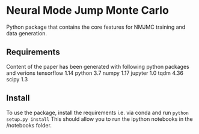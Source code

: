 # Neural Mode Jump Monte Carlo

Python package that contains the core features for NMJMC training and data
generation.

## Requirements
Content of the paper has been generated with following python packages and verions
tensorflow 1.14
python 3.7
numpy 1.17
jupyter 1.0
tqdm 4.36
scipy 1.3

## Install
To use the package, install the requirements i.e. via conda and run 
`
python setup.py install
`
This should allow you to run the ipython notebooks in the /notebooks folder.
